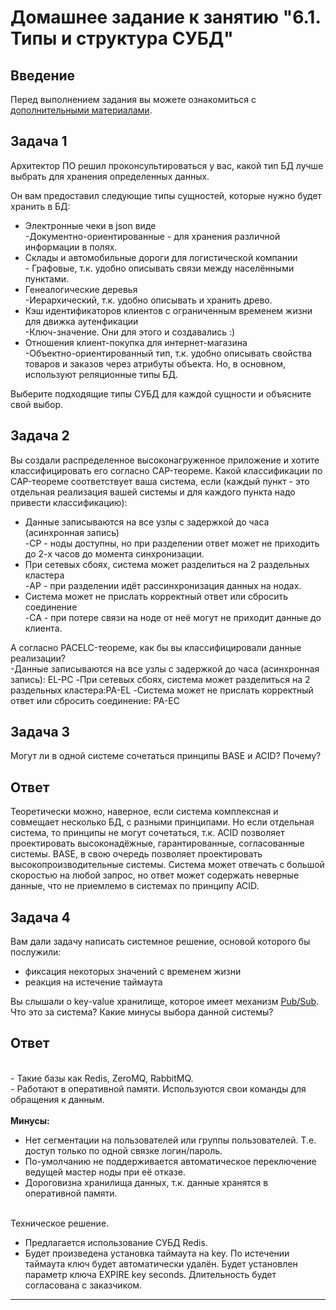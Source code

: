 # Домашнее задание к занятию "6.1. Типы и структура СУБД"

## Введение

Перед выполнением задания вы можете ознакомиться с 
[дополнительными материалами](https://github.com/netology-code/virt-homeworks/tree/master/additional/README.md).

## Задача 1

Архитектор ПО решил проконсультироваться у вас, какой тип БД 
лучше выбрать для хранения определенных данных.

Он вам предоставил следующие типы сущностей, которые нужно будет хранить в БД:

- Электронные чеки в json виде
  <br>-Документно-ориентированные - для хранения различной информации в полях. 
- Склады и автомобильные дороги для логистической компании
   <br>- Графовые, т.к. удобно описывать связи между населёнными пунктами.
- Генеалогические деревья
   <br>-Иерархический, т.к. удобно описывать и хранить древо.
- Кэш идентификаторов клиентов с ограниченным временем жизни для движка аутенфикации
   <br>-Ключ-значение. Они для этого и создавались :)
- Отношения клиент-покупка для интернет-магазина
   <br>-Объектно-ориентированный тип, т.к. удобно описывать свойства товаров и заказов через атрибуты объекта. Но, в основном, используют реляционные типы БД.

Выберите подходящие типы СУБД для каждой сущности и объясните свой выбор.

## Задача 2

Вы создали распределенное высоконагруженное приложение и хотите классифицировать его согласно 
CAP-теореме. Какой классификации по CAP-теореме соответствует ваша система, если 
(каждый пункт - это отдельная реализация вашей системы и для каждого пункта надо привести классификацию):

- Данные записываются на все узлы с задержкой до часа (асинхронная запись)
   <br>-CP - ноды доступны, но при разделении ответ может не приходить до 2-х часов до момента синхронизации.
- При сетевых сбоях, система может разделиться на 2 раздельных кластера
   <br>-AP - при разделении идёт рассинхронизация данных на нодах.
- Система может не прислать корректный ответ или сбросить соединение
   <br>-CA - при потере связи на ноде от неё могут не приходит данные до клиента.

А согласно PACELC-теореме, как бы вы классифицировали данные реализации?
 <br>-Данные записываются на все узлы с задержкой до часа (асинхронная запись): EL-PC
-При сетевых сбоях, система может разделиться на 2 раздельных кластера:PA-EL
-Система может не прислать корректный ответ или сбросить соединение:  PA-EC

## Задача 3

Могут ли в одной системе сочетаться принципы BASE и ACID? Почему?

## Ответ <br>
Теоретически можно, наверное, если система комплексная и совмещает несколько БД, с разными принципами.
Но если отдельная система, то принципы не могут сочетаться, т.к. ACID позволяет проектировать высоконадёжные, гарантированные, согласованные системы.
BASE, в свою очередь позволяет проектировать высокопроизводительные системы. Система может отвечать с большой скоростью на любой запрос, но ответ 
может содержать неверные данные, что не приемлемо в системах по принципу ACID.


## Задача 4

Вам дали задачу написать системное решение, основой которого бы послужили:

- фиксация некоторых значений с временем жизни
- реакция на истечение таймаута

Вы слышали о key-value хранилище, которое имеет механизм [Pub/Sub](https://habr.com/ru/post/278237/). 
Что это за система? Какие минусы выбора данной системы?

## Ответ
 <br>- Такие базы как Redis, ZeroMQ, RabbitMQ.
 <br> - Работают в оперативной памяти. Используются свои команды для обращения к данным.<br>
 <br><b>Минусы: </b><br>
 - Нет сегментации на пользователей или группы пользователей. Т.е. доступ только по одной связке логин/пароль. <br>
 - По-умолчанию не поддерживается автоматическое переключение ведущей мастер ноды при её отказе. <br>
 - Дороговизна хранилища данных, т.к. данные хранятся в оперативной памяти.


<br>Техническое решение. <br>
- Предлагается использование СУБД Redis. <br>
- Будет произведена установка таймаута на key. По истечении таймаута ключ будет автоматически удалён.
Будет установлен параметр ключа EXPIRE key seconds. Длительность будет согласована с заказчиком.


---
